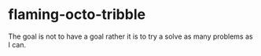flaming-octo-tribble
====================

The goal is not to have a goal rather it is to try a solve as many problems as I can. 
